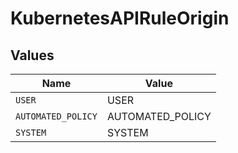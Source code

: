 # KubernetesAPIRuleOrigin


## Values

| Name               | Value              |
| ------------------ | ------------------ |
| `USER`             | USER               |
| `AUTOMATED_POLICY` | AUTOMATED_POLICY   |
| `SYSTEM`           | SYSTEM             |